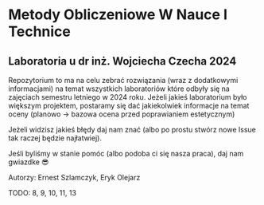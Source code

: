 # Metody Obliczeniowe W Nauce I Technice

## Laboratoria u dr inż. Wojciecha Czecha 2024

Repozytorium to ma na celu zebrać rozwiązania (wraz z dodatkowymi informacjami) na temat wszystkich laboratoriów które odbyły się na zajęciach semestru letniego w 2024 roku. Jeżeli jakieś laboratorium było większym projektem, postaramy się dać jakiekolwiek informacje na temat oceny (planowo -> bazowa ocena przed poprawianiem estetycznym)

Jeżeli widzisz jakieś błędy daj nam znać (albo po prostu stwórz nowe Issue tak raczej będzie najłatwiej).

Jeśli byliśmy w stanie pomóc (albo podoba ci się nasza praca), daj nam gwiazdke 😎

Autorzy: Ernest Szlamczyk, Eryk Olejarz

TODO: 8, 9, 10, 11, 13
